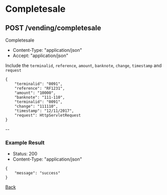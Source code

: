 # Completesale
## POST /vending/completesale

Completesale

* Content-Type: "application/json"
* Accept:  "application/json"

Include the `terminalid`, `reference`, `amount`, `banknote`, `change`, `timestamp` and `request`

```
{
	"terminalid": "0091",
	"reference": "RF1231",
	"amount": "10000",
	"banknote": "111-110",
	"terminalid": "0091",
	"change": "111110",
	"timestamp": "12/11/2017",
	"request": HttpServletRequest
}
```

--

### Example Result

* Status: 200
* Content-Type: "application/json"

```
{
	"message": "success"
}
```
[Back](../index.md)